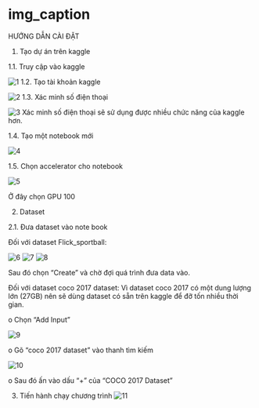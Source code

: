 # img_caption

HƯỚNG DẪN CÀI ĐẶT

1.	Tạo dự án trên kaggle
   
1.1.	Truy cập vào kaggle

![1](https://github.com/20020330/img_caption/assets/85932447/52cc6955-ddaa-4f88-8513-0cce7a36a210)
1.2.	Tạo tài khoản kaggle

![2](https://github.com/20020330/img_caption/assets/85932447/d507b04e-b6ef-44fa-9fb9-96cb83616b99)
1.3.	Xác minh số điện thoại

![3](https://github.com/20020330/img_caption/assets/85932447/b9559f00-dfdc-49ea-8069-3e940c3cf749)
Xác minh số điện thoại sẽ sử dụng được nhiều chức năng của kaggle hơn.

1.4.	Tạo một notebook mới

![4](https://github.com/20020330/img_caption/assets/85932447/25486d90-a211-4801-ab45-27bf4d2f9e10)

1.5.	Chọn accelerator cho notebook

![5](https://github.com/20020330/img_caption/assets/85932447/68217801-be86-4fca-8e4c-c69052f593c4)

Ở đây chọn GPU 100

2.	Dataset

2.1.	Đưa dataset vào note book

Đối với dataset Flick_sportball:

![6](https://github.com/20020330/img_caption/assets/85932447/f1fbf07d-5ec3-4850-afd9-b5eb202b1455)
![7](https://github.com/20020330/img_caption/assets/85932447/cde7ae43-c329-4667-9fd9-fce6f42ac803)
![8](https://github.com/20020330/img_caption/assets/85932447/da8de2b9-0290-49a8-9819-4ee0a4cba46b)

Sau đó chọn “Create” và chờ đợi quá trình đưa data vào.

Đối với dataset coco 2017 dataset:
Vì dataset coco 2017 có một dung lượng lớn (27GB) nên sẽ dùng dataset có sẵn trên kaggle để đỡ tốn nhiều thời gian.

o	Chọn “Add Input”

![9](https://github.com/20020330/img_caption/assets/85932447/c73cd7f9-ad83-4e98-87ee-0625ce91c4ff)

o	Gõ “coco 2017 dataset” vào thanh tìm kiếm

![10](https://github.com/20020330/img_caption/assets/85932447/b14a39ee-a5b5-4d98-aab3-a4f40a7adf7a)

o	Sau đó ấn vào dấu “+” của “COCO 2017 Dataset”

3.	Tiến hành chạy chương trình
![11](https://github.com/20020330/img_caption/assets/85932447/6dccaa4f-127a-44ef-8daa-6a8d0228a5e6)
